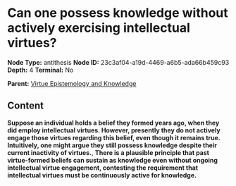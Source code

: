 # Can one possess knowledge without actively exercising intellectual virtues?

**Node Type:** antithesis
**Node ID:** 23c3af04-a19d-4469-a6b5-ada66b459c93
**Depth:** 4
**Terminal:** No

**Parent:** [Virtue Epistemology and Knowledge](virtue-epistemology-and-knowledge-synthesis-1c93c6ba-2951-4d12-a397-573c240cf892.md)

## Content

**Suppose an individual holds a belief they formed years ago, when they did employ intellectual virtues. However, presently they do not actively engage those virtues regarding this belief, even though it remains true. Intuitively, one might argue they still possess knowledge despite their current inactivity of virtues.**, **There is a plausible principle that past virtue-formed beliefs can sustain as knowledge even without ongoing intellectual virtue engagement, contesting the requirement that intellectual virtues must be continuously active for knowledge.**
